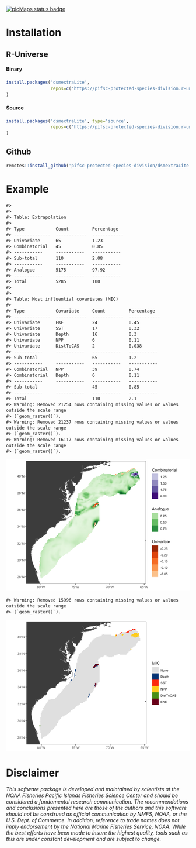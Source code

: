 <!-- README.md is generated from README.Rmd. Please edit that file -->

[![picMaps status
badge](https://pifsc-protected-species-division.r-universe.dev/badges/dsmextraLite)](https://pifsc-protected-species-division.r-universe.dev/dsmextraLite)

# Installation

## R-Universe

#### Binary

``` r
install.packages('dsmextraLite', 
                 repos=c('https://pifsc-protected-species-division.r-universe.dev','https://cloud.r-project.org')
)
```

#### Source

``` r
install.packages('dsmextraLite', type='source', 
                 repos=c('https://pifsc-protected-species-division.r-universe.dev','https://cloud.r-project.org')
)
```

## Github

``` r
remotes::install_github('pifsc-protected-species-division/dsmextraLite')
```

# Example

    #> 
    #> 
    #> Table: Extrapolation
    #> 
    #> Type            Count         Percentage  
    #> --------------  ------------  ------------
    #> Univariate      65            1.23        
    #> Combinatorial   45            0.85        
    #> -----------     -----------   ----------- 
    #> Sub-total       110           2.08        
    #> -----------     -----------   ----------- 
    #> Analogue        5175          97.92       
    #> -----------     -----------   ----------- 
    #> Total           5285          100         
    #> 
    #> 
    #> Table: Most influential covariates (MIC)
    #> 
    #> Type            Covariate     Count         Percentage  
    #> --------------  ------------  ------------  ------------
    #> Univariate      EKE           24            0.45        
    #> Univariate      SST           17            0.32        
    #> Univariate      Depth         16            0.3         
    #> Univariate      NPP           6             0.11        
    #> Univariate      DistToCAS     2             0.038       
    #> -----------     -----------   -----------   ----------- 
    #> Sub-total                     65            1.2         
    #> -----------     -----------   -----------   ----------- 
    #> Combinatorial   NPP           39            0.74        
    #> Combinatorial   Depth         6             0.11        
    #> -----------     -----------   -----------   ----------- 
    #> Sub-total                     45            0.85        
    #> -----------     -----------   -----------   ----------- 
    #> Total                         110           2.1
    #> Warning: Removed 21254 rows containing missing values or values outside the scale range
    #> (`geom_raster()`).
    #> Warning: Removed 21237 rows containing missing values or values outside the scale range
    #> (`geom_raster()`).
    #> Warning: Removed 16117 rows containing missing values or values outside the scale range
    #> (`geom_raster()`).

![](README-unnamed-chunk-5-1.png)<!-- -->

    #> Warning: Removed 15996 rows containing missing values or values outside the scale range
    #> (`geom_raster()`).

![](README-unnamed-chunk-5-2.png)<!-- -->

# Disclaimer

*This software package is developed and maintained by scientists at the
NOAA Fisheries Pacific Islands Fisheries Science Center and should be
considered a fundamental research communication. The recommendations and
conclusions presented here are those of the authors and this software
should not be construed as official communication by NMFS, NOAA, or the
U.S. Dept. of Commerce. In addition, reference to trade names does not
imply endorsement by the National Marine Fisheries Service, NOAA. While
the best efforts have been made to insure the highest quality, tools
such as this are under constant development and are subject to change.*
